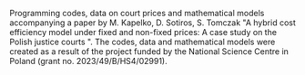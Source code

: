 Programming codes, data on court prices and mathematical models accompanying a paper by M. Kapelko, D. Sotiros, S. Tomczak "A hybrid cost efficiency model under fixed and non-fixed prices: A case study on the Polish justice courts ". The codes, data and mathematical models were created as a result of the project funded by the National Science Centre in Poland (grant no. 2023/49/B/HS4/02991).
